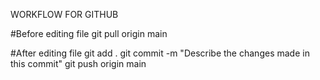 WORKFLOW FOR GITHUB

#Before editing file
git pull origin main

#After editing file
git add .
git commit -m "Describe the changes made in this commit"
git push origin main
